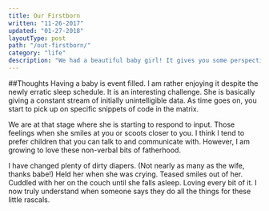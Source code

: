 ```yaml
---
title: Our Firstborn
written: "11-26-2017"
updated: "01-27-2018"
layoutType: post
path: "/out-firstborn/"
category: "life"
description: "We had a beautiful baby girl! It gives you some perspective on life."
---
```


##Thoughts
Having a baby is event filled. I am rather enjoying it despite the newly erratic sleep schedule. It is an interesting challenge. She is basically giving a constant stream of initially unintelligible data. As time goes on, you start to pick up on specific snippets of code in the matrix.

We are at that stage where she is starting to respond to input. Those feelings when she smiles at you or scoots closer to you. I think I tend to prefer children that you can talk to and communicate with. However, I am growing to love these non-verbal bits of fatherhood.

I have changed plenty of dirty diapers. (Not nearly as many as the wife, thanks babe!) Held her when she was crying. Teased smiles out of her. Cuddled with her on the couch until she falls asleep. Loving every bit of it. I now truly understand when someone says they do all the things for these little rascals.
